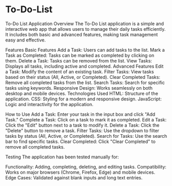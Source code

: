 # To-Do-List

To-Do List Application
Overview
The To-Do List application is a simple and interactive web app that allows users to manage their daily tasks efficiently. It includes both basic and advanced features, making task management easy and effective.

Features
Basic Features
Add a Task: Users can add tasks to the list.
Mark a Task as Completed: Tasks can be marked as completed by clicking on them.
Delete a Task: Tasks can be removed from the list.
View Tasks: Displays all tasks, including active and completed.
Advanced Features
Edit a Task: Modify the content of an existing task.
Filter Tasks: View tasks based on their status (All, Active, or Completed).
Clear Completed Tasks: Remove all completed tasks from the list.
Search Tasks: Search for specific tasks using keywords.
Responsive Design: Works seamlessly on both desktop and mobile devices.
Technologies Used
HTML: Structure of the application.
CSS: Styling for a modern and responsive design.
JavaScript: Logic and interactivity for the application.


How to Use
Add a Task: Enter your task in the input box and click "Add Task."
Complete a Task: Click on a task to mark it as completed.
Edit a Task: Click the "Edit" button next to a task to modify it.
Delete a Task: Click the "Delete" button to remove a task.
Filter Tasks: Use the dropdown to filter tasks by status (All, Active, or Completed).
Search for Tasks: Use the search bar to find specific tasks.
Clear Completed: Click "Clear Completed" to remove all completed tasks.


Testing
The application has been tested manually for:

Functionality: Adding, completing, deleting, and editing tasks.
Compatibility: Works on major browsers (Chrome, Firefox, Edge) and mobile devices.
Edge Cases: Validated against blank inputs and long text entries.
